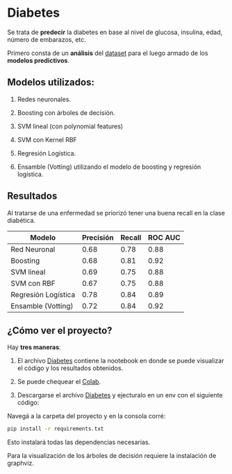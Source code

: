# Diabetes
Se trata de **predecir** la diabetes en base al nivel de glucosa, insulina, edad, número de embarazos, etc.

Primero consta de un **análisis** del [dataset](https://github.com/LautaroOchotorena/Diabetes/blob/master/diabetes.csv) para el luego armado de los **modelos predictivos**.

## Modelos utilizados:

1. Redes neuronales.

2. Boosting con árboles de decisión.

3. SVM lineal (con polynomial features)

4. SVM con Kernel RBF

5. Regresión Logística.

6. Ensamble (Votting) utilizando el modelo de boosting y regresión logística.

## Resultados

Al tratarse de una enfermedad se priorizó tener una buena recall en la clase diabética.

| Modelo       | Precisión | Recall | ROC AUC |
|--------------|--------|-----------|---------|
| Red Neuronal    | 0.68   | 0.78      | 0.88    |
| Boosting     | 0.68   | 0.81      | 0.92    |
| SVM lineal     | 0.69  | 0.75      | 0.88    |
| SVM con RBF     | 0.67   | 0.75      | 0.88    |
| Regresión Logística     | 0.78   | 0.84      | 0.89    |
| Ensamble (Votting)     | 0.72   | 0.84      | 0.92    |

## ¿Cómo ver el proyecto?

Hay **tres maneras**:

1. El archivo [Diabetes](https://github.com/LautaroOchotorena/Diabetes/blob/master/Diabetes.ipynb) contiene la nootebook en donde se puede visualizar el código y los resultados obtenidos.

2. Se puede chequear el [Colab](https://colab.research.google.com/drive/1POTSqMkTs5cnioWX-Asejc1yMX1R39QO?usp=sharing).

3. Descargarse el archivo [Diabetes](https://github.com/LautaroOchotorena/Diabetes/blob/master/Diabetes.ipynb) y ejecturalo en un env con el siguiente código:

Navegá a la carpeta del proyecto y en la consola corré:

```bash
pip install -r requirements.txt
```

Esto instalará todas las dependencias necesarias.

Para la visualización de los árboles de decisión requiere la instalación de graphviz.